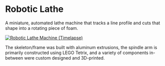 # Robotic Lathe

A miniature, automated lathe machine that tracks a line profile and cuts that shape into a rotating piece of foam.

[![Robotic Lathe Machine (Timelapse)](https://img.youtube.com/vi/-l6_IEXj7dw/0.jpg)](https://www.youtube.com/watch?v=-l6_IEXj7dw)

The skeleton/frame was built with aluminum extrusions, the spindle arm is primarily constructed using LEGO Tetrix, and a variety of components in-between were custom designed and 3D-printed.
